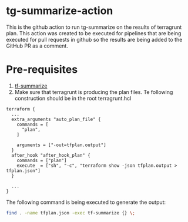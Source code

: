 # tg-summarize-action
This is the github action to run tg-summarize on the results of terragrunt plan. This action was created to be executed for pipelines that are being executed for pull requests in github so the results are being added to the GitHub PR as a comment.

# Pre-requisites
1. [tf-summarize](https://github.com/dineshba/tf-summarize?tab=readme-ov-file#install)
1. Make sure that terragrunt is producing the plan files. Te following construction should be in the root terragrunt.hcl 
```terragrunt
terraform {
  ...
  extra_arguments "auto_plan_file" {
    commands = [
      "plan",
    ]

    arguments = ["-out=tfplan.output"]
  }
  after_hook "after_hook_plan" {
    commands = ["plan"]
    execute  = ["sh", "-c", "terraform show -json tfplan.output > tfplan.json"]
  }

  ...
}
```

The following command is being executed to generate the output:
```bash
find . -name tfplan.json -exec tf-summarize {} \;
```